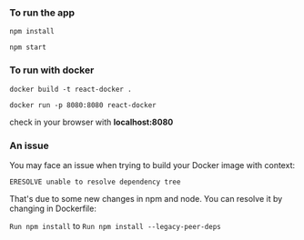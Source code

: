 ### To run the app

`npm install`

`npm start`

### To run with docker

`docker build -t react-docker .`

`docker run -p 8080:8080 react-docker`

check in your browser with **localhost:8080**

### An issue

You may face an issue when trying to build your Docker image with context:

`ERESOLVE unable to resolve dependency tree`

That's due to some new changes in npm and node. You can resolve it by changing in Dockerfile:

`Run npm install` to `Run npm install --legacy-peer-deps`


